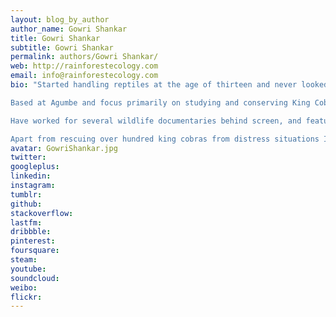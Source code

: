 ```yaml
---
layout: blog_by_author
author_name: Gowri Shankar
title: Gowri Shankar
subtitle: Gowri Shankar
permalink: authors/Gowri Shankar/
web: http://rainforestecology.com
email: info@rainforestecology.com
bio: "Started handling reptiles at the age of thirteen and never looked back since!!  As an animal inspector (at KARUNA, formerly BSPCA, Bangalore Society for the Prevention of Cruelty to Animals), education officer (at the Center for Herpetology, Madras Crocodile Bank Trust, Mamalapuram Chennai), a Conservation Officer at the Agumbe Rainforest Research Station (ARRS), molded me well for his current profile as a conservationist!!!

Based at Agumbe and focus primarily on studying and conserving King Cobras. Have been staying at Agumbe for over five years and during this time had life time opportunities of observing and documenting the nesting, male combat, courtship, mating and cannibalistic behaviors of King Cobras in the wild. Also instrumental in the pioneer efforts of ARRS in conducting radio telemetry study on King Cobras.

Have worked for several wildlife documentaries behind screen, and featured along side Rom Whitaker in couple of  wildlife documentaries, ‘The King and I’,  ‘Secrets of the King Cobra ‘, ‘Asia’s Deadliest Snake’ , ‘One Million Snake Bites’ and ‘Wildest India’ by BBC, National Geographic Channel, Nat Geo Wild and Discovery channel respectively.

Apart from rescuing over hundred king cobras from distress situations I have collected vital scientific data which has led to new insights into the life of a King Cobra. Interests include in studying the ecology, breeding biology, and conservation biology of King Cobras. Also find it very important and satisfying in reaching out to masses through education programs!!!"
avatar: GowriShankar.jpg
twitter: 
googleplus:
linkedin:
instagram:
tumblr:
github:
stackoverflow:
lastfm:
dribbble:
pinterest:
foursquare:
steam:
youtube:
soundcloud:
weibo:
flickr:
---
```

